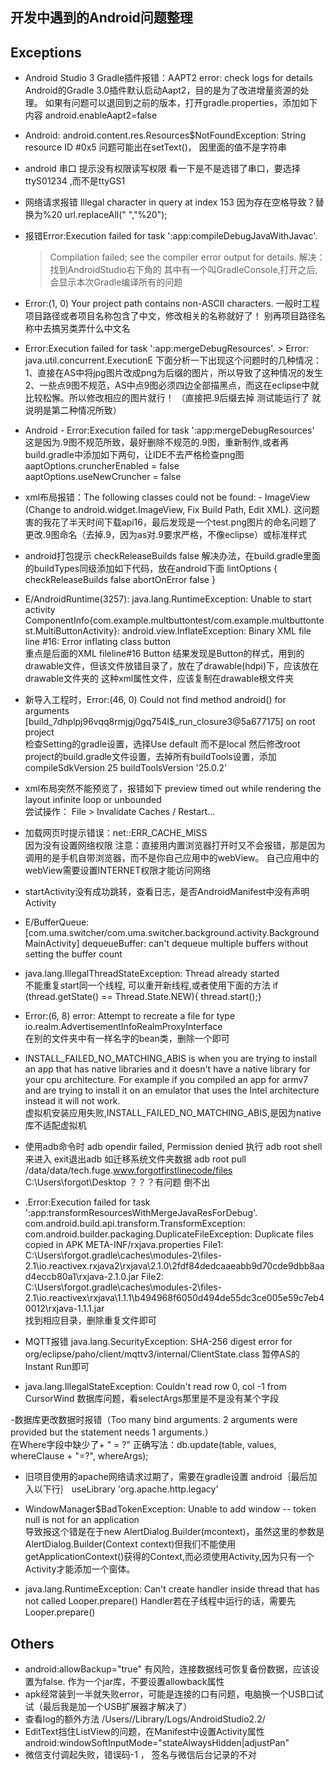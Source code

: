 ## 开发中遇到的Android问题整理

## Exceptions
- Android Studio 3 Gradle插件报错：AAPT2 error: check logs for details
Android的Gradle 3.0插件默认启动Aapt2，目的是为了改进增量资源的处理。
如果有问题可以退回到之前的版本，打开gradle.properties，添加如下内容
android.enableAapt2=false

- Android: android.content.res.Resources$NotFoundException: String resource ID #0x5
问题可能出在setText()， 因里面的值不是字符串

- android 串口 提示没有权限读写权限
  看一下是不是选错了串口，要选择ttyS01234 ,而不是ttyGS1

- 网络请求报错 Illegal character in query at index 153
  因为存在空格导致？替换为%20
  url.replaceAll(" ","%20");

- 报错Error:Execution failed for task ':app:compileDebugJavaWithJavac'.
  > Compilation failed; see the compiler error output for details.
  解决：找到AndroidStudio右下角的 其中有一个叫GradleConsole,打开之后,会显示本次Gradle编译所有的问题

- Error:(1, 0) Your project path contains non-ASCII characters.
  一般时工程项目路径或者项目名称包含了中文，修改相关的名称就好了！
  别再项目路径名称中去搞另类弄什么中文名

- Error:Execution failed for task ':app:mergeDebugResources'. > Error: java.util.concurrent.ExecutionE
  下面分析一下出现这个问题时的几种情况：
  1、直接在AS中将jpg图片改成png为后缀的图片，所以导致了这种情况的发生
  2、一些点9图不规范，AS中点9图必须四边全部描黑点，而这在eclipse中就比较松懈。所以修改相应的图片就行！
  （直接把.9后缀去掉 测试能运行了 就说明是第二种情况所致）

- Android - Error:Execution failed for task ':app:mergeDebugResources'
  <br>这是因为.9图不规范所致，最好删除不规范的.9图，重新制作,或者再build.gradle中添加如下两句，让IDE不去严格检查png图
  <br>aaptOptions.cruncherEnabled = false
  <br>aaptOptions.useNewCruncher = false

- xml布局报错：The following classes could not be found: - ImageView (Change to android.widget.ImageView, Fix Build Path, Edit XML).
  这问题害的我花了半天时间下载api16，最后发现是一个test.png图片的命名问题了
  更改.9图命名（去掉.9，因为as对.9要求严格，不像eclipse）或标准样式

- android打包提示 checkReleaseBuilds false
  解决办法，在build.gradle里面的buildTypes同级添加如下代码，放在android下面
  lintOptions {
      checkReleaseBuilds false
      abortOnError false
  }

- E/AndroidRuntime(3257): java.lang.RuntimeException: Unable to start activity ComponentInfo{com.example.multbuttontest/com.example.multbuttontest.MultiButtonActivity}: android.view.InflateException: Binary XML file line #16: Error inflating class button
  <br>重点是后面的XML fileline#16 Button
  结果发现是Button的样式，用到的drawable文件，但该文件放错目录了，放在了drawable(hdpi)下，应该放在drawable文件夹的
  这种xml属性文件，应该复制在drawable根文件夹

- 新导入工程时，Error:(46, 0) Could not find method android() for arguments [build_7dhplpj96vqq8rmjgj0gq754l$_run_closure3@5a677175] on root project
<br>检查Setting的gradle设置，选择Use default 而不是local
然后修改root project的build.gradle文件设置，去掉所有buildTools设置，添加
         compileSdkVersion 25
         buildToolsVersion '25.0.2'

- xml布局突然不能预览了，报错如下
  preview timed out while rendering the layout infinite loop or unbounded
  <br>尝试操作： File > Invalidate Caches / Restart...

- 加载网页时提示错误：net::ERR_CACHE_MISS
  <br>因为没有设置网络权限
  <uses-permission android:name="android.permission.INTERNET" />
  注意：直接用内置浏览器打开时又不会报错，那是因为调用的是手机自带浏览器，而不是你自己应用中的webView。 自己应用中的webView需要设置INTERNET权限才能访问网络


- startActivity没有成功跳转，查看日志，是否AndroidManifest中没有声明Activity
- E/BufferQueue: [com.uma.switcher/com.uma.switcher.background.activity.BackgroundMainActivity] dequeueBuffer: can't dequeue multiple buffers without setting the buffer count
- java.lang.IllegalThreadStateException: Thread already started
  <br>不能重复start同一个线程, 可以重开新线程,或者使用下面的方法
  if (thread.getState() == Thread.State.NEW){
  thread.start();}
- Error:(6, 8) error: Attempt to recreate a file for type io.realm.AdvertisementInfoRealmProxyInterface
  <br>在别的文件夹中有一样名字的bean类，删除一个即可
- INSTALL_FAILED_NO_MATCHING_ABIS is when you are trying to install an app that has native libraries and it doesn't have a native library for your cpu architecture. For example if you compiled an app for armv7 and are trying to install it on an emulator that uses the Intel architecture instead it will not work.
<br>虚拟机安装应用失败,INSTALL_FAILED_NO_MATCHING_ABIS,是因为native库不适配虚拟机
- 使用adb命令时
  adb opendir failed, Permission denied
  执行 adb root shell来进入
  exit退出adb
  如迁移系统文件夹数据
  adb root pull /data/data/tech.fuge.www.forgotfirstlinecode/files C:\Users\forgot\Desktop
  ？？？有问题 倒不出

- .Error:Execution failed for task ':app:transformResourcesWithMergeJavaResForDebug'.
  com.android.build.api.transform.TransformException: com.android.builder.packaging.DuplicateFileException: Duplicate files copied in APK META-INF/rxjava.properties
      File1: C:\Users\forgot\.gradle\caches\modules-2\files-2.1\io.reactivex.rxjava2\rxjava\2.1.0\2fdf84dedcaaeabb9d70cde9dbb8aad4eccb80a1\rxjava-2.1.0.jar
      File2: C:\Users\forgot\.gradle\caches\modules-2\files-2.1\io.reactivex\rxjava\1.1.1\b494968f6050d494de55dc3ce005e59c7eb40012\rxjava-1.1.1.jar
  <br>找到相应目录，删除重复文件即可

- MQTT报错
  java.lang.SecurityException: SHA-256 digest error for org/eclipse/paho/client/mqttv3/internal/ClientState.class
  暂停AS的Instant Run即可

- java.lang.IllegalStateException: Couldn't read row 0, col -1 from CursorWind
  数据库问题，看selectArgs那里是不是没有某个字段
  


-数据库更改数据时报错（Too many bind arguments.  2 arguments were provided but the statement needs 1 arguments.）
 <br>在Where字段中缺少了+ " = ?"
 正确写法：db.update(table, values, whereClause + "=?", whereArgs);

- 旧项目使用的apache网络请求过期了，需要在gradle设置 android｛最后加入以下行｝
  useLibrary 'org.apache.http.legacy'


- WindowManager$BadTokenException: Unable to add window -- token null is not for an application
<br>导致报这个错是在于new AlertDialog.Builder(mcontext)，虽然这里的参数是AlertDialog.Builder(Context context)但我们不能使用getApplicationContext()获得的Context,而必须使用Activity,因为只有一个Activity才能添加一个窗体。 



- java.lang.RuntimeException: Can't create handler inside thread that has not called Looper.prepare()
  Handler若在子线程中运行的话，需要先Looper.prepare()



## Others
- android:allowBackup="true"  有风险，连接数据线可恢复备份数据，应该设置为false. 
  作为一个jar库，不要设置allowback属性
- apk经常装到一半就失败error，可能是连接的口有问题，电脑换一个USB口试试（最后我是加一个USB扩展器才解决了）
- 查看log的额外方法 /Users/<user>/Library/Logs/AndroidStudio2.2/
- EditText挡住ListView的问题，在Manifest中设置Activity属性 android:windowSoftInputMode="stateAlwaysHidden|adjustPan"
- 微信支付调起失败，错误码-1 ， 签名与微信后台记录的不对
